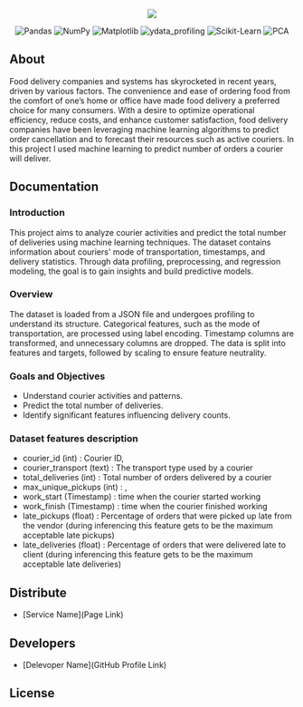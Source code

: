 <p align="center">
      <img src="https://i.ibb.co/0tnp8Wy/uber-eats-logo-CA3-BA2098-B-seeklogo-com.png">
</p>

<p align="center">
   <img src="https://img.shields.io/badge/Pandas-lavender" alt="Pandas">
   <img src="https://img.shields.io/badge/NumPy-thistle" alt="NumPy">
   <img src="https://img.shields.io/badge/Matplotlib-lightcyan" alt="Matplotlib">
   <img src="https://img.shields.io/badge/ydata_profiling-lavender" alt="ydata_profiling">
   <img src="https://img.shields.io/badge/Scikit_Learn-thistle" alt="Scikit-Learn">
   <img src="https://img.shields.io/badge/PCA-lightcyan" alt="PCA">
</p>

## About

Food delivery companies and systems has skyrocketed in recent years, driven by various factors. The convenience and ease of ordering food from the comfort of one’s home or office have made food delivery a preferred choice for many consumers. With a desire to optimize operational efficiency, reduce costs, and enhance customer satisfaction, food delivery companies have been leveraging machine learning algorithms to predict order cancellation and to forecast their resources such as active couriers. In this project I used machine learning to predict number of orders a courier will deliver.

## Documentation

### Introduction
This project aims to analyze courier activities and predict the total number of deliveries using machine learning techniques. The dataset contains information about couriers' mode of transportation, timestamps, and delivery statistics. Through data profiling, preprocessing, and regression modeling, the goal is to gain insights and build predictive models.

### Overview
The dataset is loaded from a JSON file and undergoes profiling to understand its structure. Categorical features, such as the mode of transportation, are processed using label encoding. Timestamp columns are transformed, and unnecessary columns are dropped. The data is split into features and targets, followed by scaling to ensure feature neutrality.

### Goals and Objectives
- Understand courier activities and patterns.
- Predict the total number of deliveries.
- Identify significant features influencing delivery counts.

### Dataset features description
* courier_id (int) : Courier ID,
* courier_transport (text) : The transport type used by a courier
* total_deliveries (int) : Total number of orders delivered by a courier
* max_unique_pickups (int) : ,
* work_start (Timestamp) : time when the courier started working
* work_finish (Timestamp) : time when the courier finished working
* late_pickups (float) : Percentage of orders that were picked up late from the vendor (during inferencing this feature gets to be the maximum acceptable late pickups)
* late_deliveries (float) : Percentage of orders that were delivered late to client (during inferencing this feature gets to be the maximum acceptable late deliveries)

## Distribute

- [Service Name](Page Link)


## Developers

- [Delevoper Name](GitHub Profile Link)

## License
